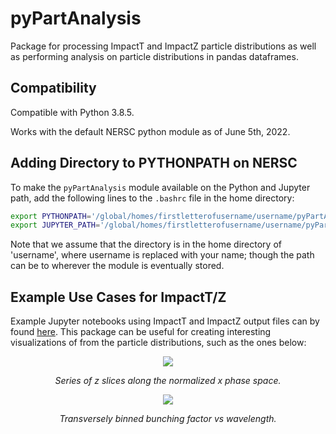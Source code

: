 # pyPartAnalysis

Package for processing ImpactT and ImpactZ particle distributions as well as performing analysis on particle distributions in pandas dataframes.

## Compatibility

Compatible with Python 3.8.5.

Works with the default NERSC python module as of June 5th, 2022.

## Adding Directory to PYTHONPATH on NERSC

To make the `pyPartAnalysis` module available on the Python and Jupyter path, add the following lines to the `.bashrc` file in the home directory:

```bash
export PYTHONPATH='/global/homes/firstletterofusername/username/pyPartAnalysis'
export JUPYTER_PATH='/global/homes/firstletterofusername/username/pyPartAnalysis'
```

Note that we assume that the directory is in the home directory of 'username', where username is replaced with your name; though the path can be to wherever the module is eventually stored.

## Example Use Cases for ImpactT/Z

Example Jupyter notebooks using ImpactT and ImpactZ output files can by found [here](examples/). This package can be useful for creating interesting visualizations of from the particle distributions, such as the ones below:

<p align='center'><img src=".\examples\1-ImpactT_distribution\NormalizedPhaseSpaceVsSlice.png"></p>
<p align='center'><em>Series of z slices along the normalized x phase space.</em></p>

<p align='center'><img src=".\examples\4-Bunching Factor\bunching_area.gif"></p>
<p align='center'><em>Transversely binned bunching factor vs wavelength.</em></p>
